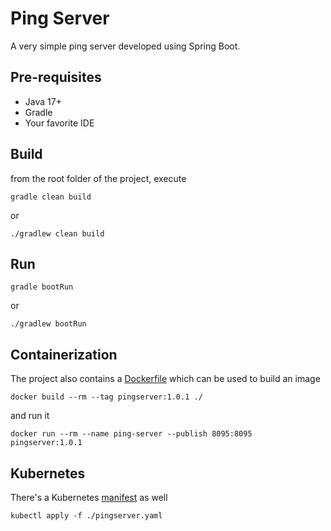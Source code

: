 # Ping Server

A very simple ping server developed using Spring Boot.

## Pre-requisites

- Java 17+
- Gradle
- Your favorite IDE

## Build

from the root folder of the project, execute

```console
gradle clean build
```

or

```console
./gradlew clean build
```

## Run

```console
gradle bootRun
```

or

```console
./gradlew bootRun
```

## Containerization

The project also contains a [Dockerfile](Dockerfile) which can be used to build an image

```console
docker build --rm --tag pingserver:1.0.1 ./
```

and run it

```console
docker run --rm --name ping-server --publish 8095:8095 pingserver:1.0.1
```

## Kubernetes

There's a Kubernetes [manifest](pingserver.yaml) as well

```console
kubectl apply -f ./pingserver.yaml
```

